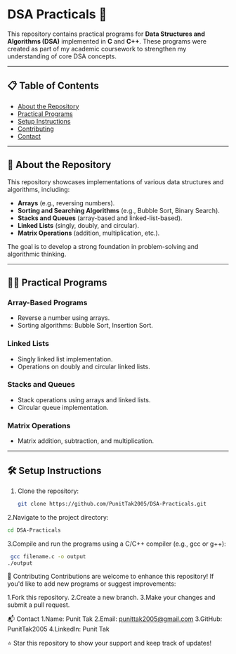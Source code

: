 # DSA Practicals 🚀  

This repository contains practical programs for **Data Structures and Algorithms (DSA)** implemented in **C** and **C++**. These programs were created as part of my academic coursework to strengthen my understanding of core DSA concepts.

---

## 📋 Table of Contents  

- [About the Repository](#about-the-repository)  
- [Practical Programs](#practical-programs)  
- [Setup Instructions](#setup-instructions)  
- [Contributing](#contributing)  
- [Contact](#contact)  

---

## 📘 About the Repository  

This repository showcases implementations of various data structures and algorithms, including:  
- **Arrays** (e.g., reversing numbers).  
- **Sorting and Searching Algorithms** (e.g., Bubble Sort, Binary Search).  
- **Stacks and Queues** (array-based and linked-list-based).  
- **Linked Lists** (singly, doubly, and circular).  
- **Matrix Operations** (addition, multiplication, etc.).  

The goal is to develop a strong foundation in problem-solving and algorithmic thinking.  

---

## 🧑‍💻 Practical Programs  

### Array-Based Programs  
- Reverse a number using arrays.  
- Sorting algorithms: Bubble Sort, Insertion Sort.  

### Linked Lists  
- Singly linked list implementation.  
- Operations on doubly and circular linked lists.  

### Stacks and Queues  
- Stack operations using arrays and linked lists.  
- Circular queue implementation.  

### Matrix Operations  
- Matrix addition, subtraction, and multiplication.  

---

## 🛠️ Setup Instructions  

1. Clone the repository:  
   ```bash
   git clone https://github.com/PunitTak2005/DSA-Practicals.git
   ````

2.Navigate to the project directory:

``` bash
cd DSA-Practicals
````
3.Compile and run the programs using a C/C++ compiler (e.g., gcc or g++):
``` bash
 gcc filename.c -o output
./output
```

🤝 Contributing
Contributions are welcome to enhance this repository! If you'd like to add new programs or suggest improvements:

1.Fork this repository.
2.Create a new branch.
3.Make your changes and submit a pull request.

📬 Contact
1.Name: Punit Tak
2.Email: punittak2005@gmail.com
3.GitHub: PunitTak2005
4.LinkedIn: Punit Tak


⭐ Star this repository to show your support and keep track of updates!
